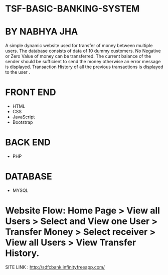 # TSF-BASIC-BANKING-SYSTEM
# BY NABHYA JHA
A simple dynamic website used for transfer of money between multiple users.
The database consists of data of 10 dummy customers.
No Negative or Zero Value of money can be transferred.
The current balance of the sender should be sufficient to send the money otherwise an error message is displayed.
Transaction History of all the previous transactions is displayed to the user . 

# FRONT END
* HTML
* CSS
* JavaScript
* Bootstrap

# BACK END
* PHP

# DATABASE
* MYSQL

# Website Flow: Home Page > View all Users > Select and View one User > Transfer Money > Select receiver > View all Users > View Transfer History.
SITE LINK : http://sdfcbank.infinityfreeapp.com/

